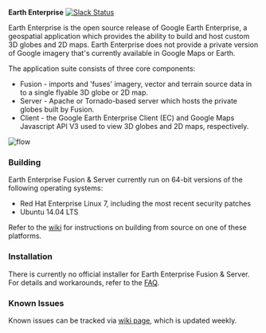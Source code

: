 **Earth Enterprise** [![Slack Status](https://img.shields.io/badge/chat-slack-ff69b4.svg)](https://opengee.slack.com)


Earth Enterprise is the open source release of Google Earth Enterprise, a geospatial application which provides the ability to build and host custom 3D globes and 2D maps.  Earth Enterprise does not provide a private version of Google imagery that's currently available in Google Maps or Earth.

The application suite consists of three core components:
* Fusion - imports and 'fuses' imagery, vector and terrain source data in to a single flyable 3D globe or 2D map.
* Server - Apache or Tornado-based server which hosts the private globes built by Fusion.
* Client - the Google Earth Enterprise Client (EC) and Google Maps Javascript API V3 used to view 3D globes and 2D maps, respectively.

![flow](https://lh3.googleusercontent.com/ZGQH04lc2mYmw1JEx0Jvwiardw5H6cwrmRhSj75pSKF6r1FRwwYUBUIBnTE6n5uY071XV7__mmVDKdV6B1tEpUQwFNYnt1HBfxiz3Hrqbw99HUFQKVFnht11EkPz70xCtuhFlCi3)

### Building
Earth Enterprise Fusion & Server currently run on 64-bit versions of the following operating systems:

* Red Hat Enterprise Linux 7, including the most recent security patches
* Ubuntu 14.04 LTS

Refer to the [wiki](https://github.com/google/earthenterprise/wiki/Build-Instructions) for instructions on building from source on one of these platforms.

### Installation
There is currently no official installer for Earth Enterprise Fusion & Server.  For details and workarounds, refer to the [FAQ](https://github.com/google/earthenterprise/wiki/Frequently-Asked-Questions#ive-built-gee-fusion-and-server-now-how-do-i-install-them).

### Known Issues
Known issues can be tracked via [wiki page](https://github.com/google/earthenterprise/wiki/Known-Issues), which is updated weekly.

